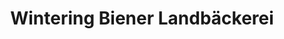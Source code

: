 ---
title: "Wintering Biener Landbäckerei"
url: /meppen/wintering-biener-landbaeckerei/
shop: Bäckerei
---